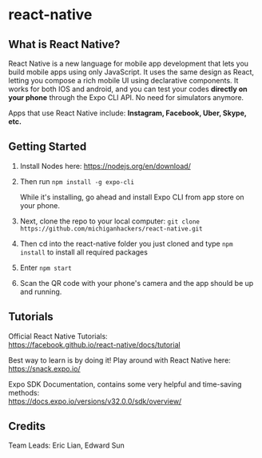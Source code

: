# react-native

## What is React Native?
React Native is a new language for mobile app development that lets you build mobile apps using only JavaScript. It uses the same design as React, letting you compose a rich mobile UI using declarative components.  It works for both IOS and android, and you can test your codes __directly on your phone__ through the Expo CLI API.  No need for simulators anymore.  

Apps that use React Native include: __Instagram, Facebook, Uber, Skype, etc.__

## Getting Started
1. Install Nodes here: https://nodejs.org/en/download/

2. Then run ```npm install -g expo-cli```
  
    While it's installing, go ahead and install Expo CLI from app store on your phone.

3. Next, clone the repo to your local computer:
```git clone https://github.com/michiganhackers/react-native.git```

4. Then cd into the react-native folder you just cloned and type ```npm install``` to install all required packages

5. Enter ```npm start```

6. Scan the QR code with your phone's camera and the app should be up and running.

## Tutorials
Official React Native Tutorials: <br>
https://facebook.github.io/react-native/docs/tutorial

Best way to learn is by doing it! Play around with React Native here:<br>
https://snack.expo.io/

Expo SDK Documentation, contains some very helpful and time-saving methods:<br>
https://docs.expo.io/versions/v32.0.0/sdk/overview/

## Credits
Team Leads: Eric Lian, Edward Sun
